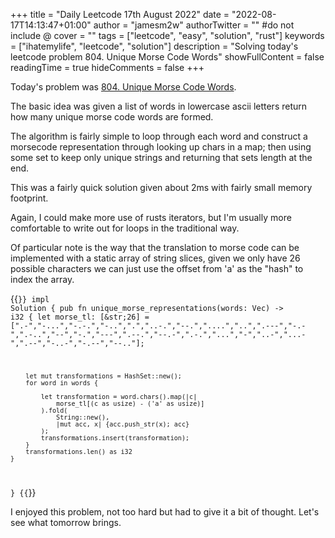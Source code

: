 +++
title = "Daily Leetcode 17th August 2022"
date = "2022-08-17T14:13:47+01:00"
author = "jamesm2w"
authorTwitter = "" #do not include @
cover = ""
tags = ["leetcode", "easy", "solution", "rust"]
keywords = ["ihatemylife", "leetcode", "solution"]
description = "Solving today's leetcode problem 804. Unique Morse Code Words"
showFullContent = false
readingTime = true
hideComments = false
+++

Today's problem was [804. Unique Morse Code Words]().

The basic idea was given a list of words in lowercase ascii letters return how many unique morse code words are formed.

The algorithm is fairly simple to loop through each word and construct a morsecode representation through looking up chars in a map; then using some set to keep only unique strings and returning that sets length at the end.

This was a fairly quick solution given about 2ms with fairly small memory footprint.

Again, I could make more use of rusts iterators, but I'm usually more comfortable to write out for loops in the traditional way.

Of particular note is the way that the translation to morse code can be implemented with a static array of string slices, given we only have 26 possible characters we can just use the offset from 'a' as the "hash" to index the array.

{{<code language="rust" title="Unique Morse Code Words">}}
impl Solution {
    pub fn unique_morse_representations(words: Vec<String>) -> i32 {
        let morse_tl: [&str;26] = [".-","-...","-.-.","-..",".","..-.","--.","....","..",".---","-.-",".-..","--","-.","---",".--.","--.-",".-.","...","-","..-","...-",".--","-..-","-.--","--.."];   
    
        let mut transformations = HashSet::new();
        for word in words {
            
            let transformation = word.chars().map(|c| 
                morse_tl[(c as usize) - ('a' as usize)]
            ).fold(
                String::new(), 
                |mut acc, x| {acc.push_str(x); acc}
            );
            transformations.insert(transformation);
        }
        transformations.len() as i32
    }
}
{{</code>}}

I enjoyed this problem, not too hard but had to give it a bit of thought. Let's see what tomorrow brings.